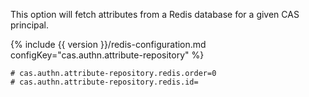 This option will fetch attributes from a Redis database for a given CAS principal.

{% include {{ version }}/redis-configuration.md configKey="cas.authn.attribute-repository" %}

```properties
# cas.authn.attribute-repository.redis.order=0
# cas.authn.attribute-repository.redis.id=
```
